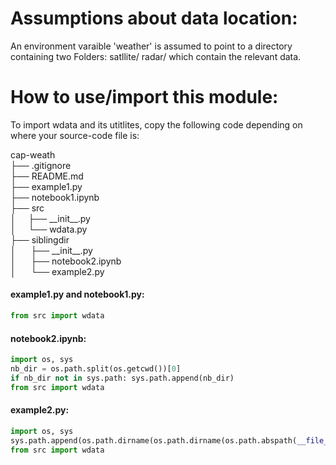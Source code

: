 # Assumptions about data location:
An environment varaible 'weather' is assumed to point to a directory containing two Folders:
satllite/
radar/
which contain the relevant data.

# How to use/import this module:
To import wdata and its utitlites, copy the following code depending on where your source-code file is:

cap-weath <br>
  ├── .gitignore <br>
  ├── README.md <br>
  ├── example1.py <br>
  ├── notebook1.ipynb <br>
  ├── src <br>
  │ &nbsp;&nbsp;&nbsp;&nbsp;├── \_\_init__.py <br>
  │ &nbsp;&nbsp;&nbsp;&nbsp;└── wdata.py <br>
  ├── siblingdir <br>
  │ &nbsp;&nbsp;&nbsp;&nbsp; ├── \_\_init__.py <br>
  │ &nbsp;&nbsp;&nbsp;&nbsp; ├── notebook2.ipynb <br>
  │ &nbsp;&nbsp;&nbsp;&nbsp; └── example2.py <br>


#### example1.py and notebook1.py:
```python
from src import wdata
```

#### notebook2.ipynb:
```python
import os, sys
nb_dir = os.path.split(os.getcwd())[0]
if nb_dir not in sys.path: sys.path.append(nb_dir)
from src import wdata
```

#### example2.py:
```python
import os, sys
sys.path.append(os.path.dirname(os.path.dirname(os.path.abspath(__file__))))
from src import wdata
```
